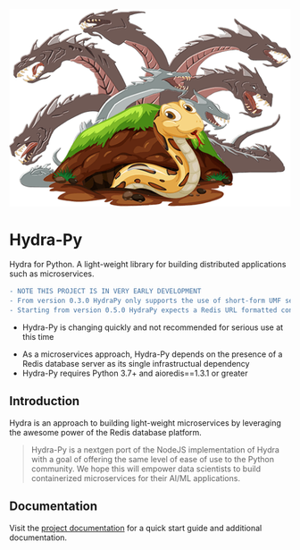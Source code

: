 ![](./assets/hydrapy-logo.png)

# Hydra-Py
Hydra for Python. A light-weight library for building distributed applications such as microservices.

```diff
- NOTE THIS PROJECT IS IN VERY EARLY DEVELOPMENT
- From version 0.3.0 HydraPy only supports the use of short-form UMF see: https://github.com/pnxtech/umf/blob/master/umf.md#Short-form-syntax
- Starting from version 0.5.0 HydraPy expects a Redis URL formatted connection string in the following format, where unused fields may be ignored:  redis://[user]:[password]@[host:port]/[database_number]
```
- Hydra-Py is changing quickly and not recommended for serious use at this time
* As a microservices approach, Hydra-Py depends on the presence of a Redis database server as its single infrastructual dependency
* Hydra-Py requires Python 3.7+ and aioredis==1.3.1 or greater

## Introduction
Hydra is an approach to building light-weight microservices by leveraging the awesome power of the Redis database platform.

> Hydra-Py is a nextgen port of the NodeJS implementation of Hydra with a goal of offering the same level of ease of use to the Python community.  We hope this will empower data scientists to build containerized microservices for their AI/ML applications.

## Documentation
Visit the [project documentation](https://github.com/pnxtech/HydraPy/tree/master/documentation) for a quick start guide and additional documentation.

